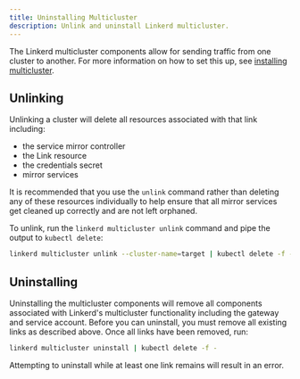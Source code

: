 ```yaml
---
title: Uninstalling Multicluster
description: Unlink and uninstall Linkerd multicluster.
---
```


The Linkerd multicluster components allow for sending traffic from one cluster
to another. For more information on how to set this up, see [installing multicluster](../installing-multicluster/).

## Unlinking

Unlinking a cluster will delete all resources associated with that link
including:

* the service mirror controller
* the Link resource
* the credentials secret
* mirror services

It is recommended that you use the `unlink` command rather than deleting any
of these resources individually to help ensure that all mirror services get
cleaned up correctly and are not left orphaned.

To unlink, run the `linkerd multicluster unlink` command and pipe the output
to `kubectl delete`:

```bash
linkerd multicluster unlink --cluster-name=target | kubectl delete -f -
```

## Uninstalling

Uninstalling the multicluster components will remove all components associated
with Linkerd's multicluster functionality including the gateway and service
account. Before you can uninstall, you must remove all existing links as
described above. Once all links have been removed, run:

```bash
linkerd multicluster uninstall | kubectl delete -f -
```

Attempting to uninstall while at least one link remains will result in an error.
